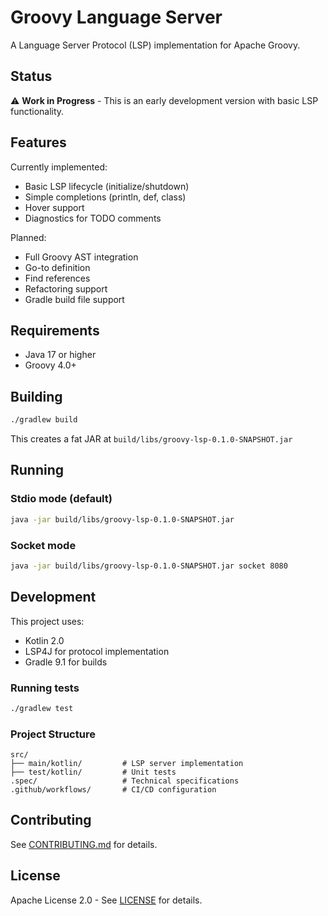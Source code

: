 # Groovy Language Server

A Language Server Protocol (LSP) implementation for Apache Groovy.

## Status

⚠️ **Work in Progress** - This is an early development version with basic LSP functionality.

## Features

Currently implemented:
- Basic LSP lifecycle (initialize/shutdown)
- Simple completions (println, def, class)
- Hover support
- Diagnostics for TODO comments

Planned:
- Full Groovy AST integration
- Go-to definition
- Find references
- Refactoring support
- Gradle build file support

## Requirements

- Java 17 or higher
- Groovy 4.0+

## Building

```bash
./gradlew build
```

This creates a fat JAR at `build/libs/groovy-lsp-0.1.0-SNAPSHOT.jar`

## Running

### Stdio mode (default)
```bash
java -jar build/libs/groovy-lsp-0.1.0-SNAPSHOT.jar
```

### Socket mode
```bash
java -jar build/libs/groovy-lsp-0.1.0-SNAPSHOT.jar socket 8080
```

## Development

This project uses:
- Kotlin 2.0
- LSP4J for protocol implementation
- Gradle 9.1 for builds

### Running tests
```bash
./gradlew test
```

### Project Structure
```
src/
├── main/kotlin/         # LSP server implementation
├── test/kotlin/         # Unit tests
.spec/                   # Technical specifications
.github/workflows/       # CI/CD configuration
```

## Contributing

See [CONTRIBUTING.md](CONTRIBUTING.md) for details.

## License

Apache License 2.0 - See [LICENSE](LICENSE) for details.